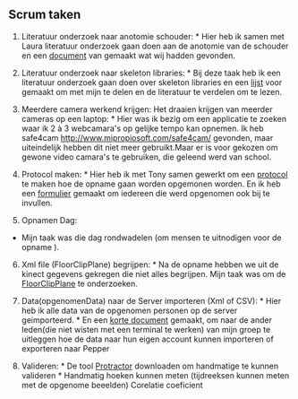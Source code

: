 ## Scrum taken

  1. Literatuur onderzoek naar anotomie schouder:
    * Hier heb ik samen met Laura literatuur onderzoek gaan doen aan de anotomie van de schouder en een [document](anatomieSchouder.docx) van gemaakt wat wij hadden gevonden. 
    
  2.  Literatuur onderzoek naar skeleton libraries:
    * Bij deze taak heb ik een literatuur onderzoek gaan doen over skeleton libraries en een [lijst](LiteratuurLijst.xlsx) voor gemaakt om met mijn te delen en de literatuur te verdelen om te lezen.
    
  3.  Meerdere camera werkend krijgen: Het draaien krijgen van meerder cameras op een laptop:
    * Hier was ik bezig om een applicatie te zoeken waar ik 2 à 3 webcamara's op gelijke tempo kan opnemen. Ik heb safe4cam http://www.mipropiosoft.com/safe4cam/ gevonden, maar uiteindelijk hebben dit niet meer gebruikt.Maar er is voor gekozen om gewone video camara's te gebruiken, die geleend werd van school.
    
  4. Protocol maken:
    * Hier heb ik met Tony samen gewerkt om een [protocol](ProtocolOpname.docx) te maken hoe de opname gaan worden opgemonen worden. En ik heb een [formulier](SteekproefFormulier.docx) gemaakt om iedereen die werd opgenomen ook bij te invullen.
  
  5. Opnamen Dag:
   * Mijn taak was die dag rondwadelen (om mensen te uitnodigen voor de opname ).
   
  6. Xml file (FloorClipPlane) begrijpen:
    * Na de opname hebben we uit de kinect gegevens gekregen die niet alles begrijpen. Mijn taak was om de [FloorClipPlane](FloorClipPlane.docx) te onderzoeken. 
   
  7. Data(opgenomenData) naar de Server importeren (Xml of CSV):
    * Hier heb ik alle data van de opgenomen personen op de server geimporteerd.
    * En een [korte document](Terminal.docx) gemaakt, om naar de ander leden(die niet wisten met een terminal te werken) van mijn groep te uitleggen hoe de data naar hun eigen account kunnen importeren of exporteren naar Pepper
  
  8. Valideren:
    * De tool [Protractor](http://download.cnet.com/Protractor/3000-2053_4-10973644.html) downloaden om handmatige te kunnen valideren
    * Handmatig hoeken kunnen meten (tijdreeksen kunnen meten met de opgenome beeelden)
    Corelatie coeficient
    
 

